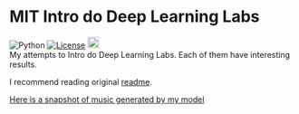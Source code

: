 # MIT Intro do Deep Learning Labs
![Python](https://img.shields.io/badge/python-v3.11-blue.svg)
[![License](https://img.shields.io/badge/license-MIT-blue.svg)](https://opensource.org/licenses/MIT)
<a target="_blank" href="https://www.linkedin.com/in/tkacz-milosz-data-science/"><img height="20" src="https://img.shields.io/badge/LinkedIn-0077B5?style=for-the-badge&logo=linkedin&logoColor=white" /></a>
<br>
My attempts to Intro do Deep Learning Labs. Each of them have interesting results.

I recommend reading original [readme](https://github.com/LazyDart/introtodeeplearning/blob/master/README.md).

[Here is a snapshot of music generated by my model](https://www.linkedin.com/posts/tkacz-milosz-data-science_proudneuralparent-aicomposer-embracingunpredictability-activity-7068235332793606144-Qnwq?utm_source=share&utm_medium=member_desktop)
 
